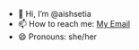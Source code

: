 - 👋 Hi, I’m @aishsetia
- 📫 How to reach me: [My Email](mailto:aishwarya005btmae23\@igdtuw.ac.in)
- 😄 Pronouns: she/her

<!---
aishsetia/aishsetia is a ✨ special ✨ repository because its `README.md` (this file) appears on your GitHub profile.
You can click the Preview link to take a look at your changes.
--->
